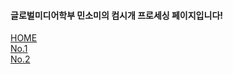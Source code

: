 
  <h4>글로벌미디어학부 민소미의 컴시개 프로세싱 페이지입니다!</h4>
	<div class="mitem" id="m1"> <a href="" > HOME </a> </div>
	<div class="mitem" id="m3"> <a href=""> No.1 </a></div>
	<div class="mitem" id="m4">  <a href="" > No.2 </a></div>
	</div>

